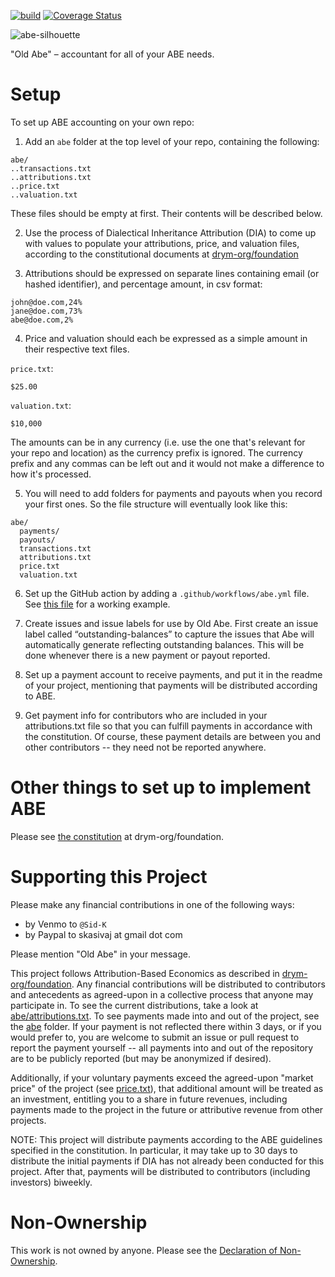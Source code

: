 [![build](https://github.com/drym-org/old-abe/actions/workflows/test.yml/badge.svg)](https://github.com/drym-org/old-abe/actions/workflows/test.yml)
[![Coverage Status](https://coveralls.io/repos/github/drym-org/old-abe/badge.svg?branch=main)](https://coveralls.io/github/drym-org/old-abe?branch=main)

![abe-silhouette](https://user-images.githubusercontent.com/401668/205166513-1cf81032-812f-46b3-9612-a6dc8c79f589.png)

"Old Abe" – accountant for all of your ABE needs.

# Setup

To set up ABE accounting on your own repo:

1. Add an `abe` folder at the top level of your repo, containing the following:
```
abe/
..transactions.txt
..attributions.txt
..price.txt
..valuation.txt
```

These files should be empty at first. Their contents will be described below.

2. Use the process of Dialectical Inheritance Attribution (DIA) to come up with values to populate your attributions, price, and valuation files, according to the constitutional documents at [drym-org/foundation](https://github.com/drym-org/foundation)

3. Attributions should be expressed on separate lines containing email (or hashed identifier), and percentage amount, in csv format:

```
john@doe.com,24%
jane@doe.com,73%
abe@doe.com,2%
```

4. Price and valuation should each be expressed as a simple amount in their respective text files.

`price.txt`:
```
$25.00
```
`valuation.txt`:
```
$10,000
```
The amounts can be in any currency (i.e. use the one that's relevant for your repo and location) as the currency prefix is ignored. The currency prefix and any commas can be left out and it would not make a difference to how it's processed.

5. You will need to add folders for payments and payouts when you record your first ones. So the file structure will eventually look like this:

```
abe/
  payments/
  payouts/
  transactions.txt
  attributions.txt
  price.txt
  valuation.txt
```

6. Set up the GitHub action by adding a `.github/workflows/abe.yml` file. See [this file](https://github.com/drym-org/abe-prototype-client/blob/main/.github/workflows/main.yml) for a working example.

7. Create issues and issue labels for use by Old Abe. First create an issue label called “outstanding-balances” to capture the issues that Abe will automatically generate reflecting outstanding balances. This will be done whenever there is a new payment or payout reported.

8. Set up a payment account to receive payments, and put it in the readme of your project, mentioning that payments will be distributed according to ABE.

9. Get payment info for contributors who are included in your attributions.txt file so that you can fulfill payments in accordance with the constitution. Of course, these payment details are between you and other contributors -- they need not be reported anywhere.

# Other things to set up to implement ABE

Please see [the constitution](https://github.com/drym-org/foundation/blob/main/CONSTITUTION.md) at drym-org/foundation.

# Supporting this Project

Please make any financial contributions in one of the following ways:

- by Venmo to ``@Sid-K``
- by Paypal to skasivaj at gmail dot com

Please mention "Old Abe" in your message.

This project follows Attribution-Based Economics as described in [drym-org/foundation](https://github.com/drym-org/foundation). Any financial contributions will be distributed to contributors and antecedents as agreed-upon in a collective process that anyone may participate in. To see the current distributions, take a look at [abe/attributions.txt](https://github.com/drym-org/old-abe/blob/main/abe/attributions.txt). To see payments made into and out of the project, see the [abe](https://github.com/drym-org/old-abe/blob/main/abe/) folder. If your payment is not reflected there within 3 days, or if you would prefer to, you are welcome to submit an issue or pull request to report the payment yourself -- all payments into and out of the repository are to be publicly reported (but may be anonymized if desired).

Additionally, if your voluntary payments exceed the agreed-upon "market price" of the project (see [price.txt](https://github.com/drym-org/old-abe/blob/main/abe/price.txt)), that additional amount will be treated as an investment, entitling you to a share in future revenues, including payments made to the project in the future or attributive revenue from other projects.

NOTE: This project will distribute payments according to the ABE guidelines specified in the constitution. In particular, it may take up to 30 days to distribute the initial payments if DIA has not already been conducted for this project. After that, payments will be distributed to contributors (including investors) biweekly.

# Non-Ownership

This work is not owned by anyone. Please see the [Declaration of Non-Ownership](https://github.com/drym-org/foundation/blob/main/DECLARATION-OF-NON-OWNERSHIP.md).
